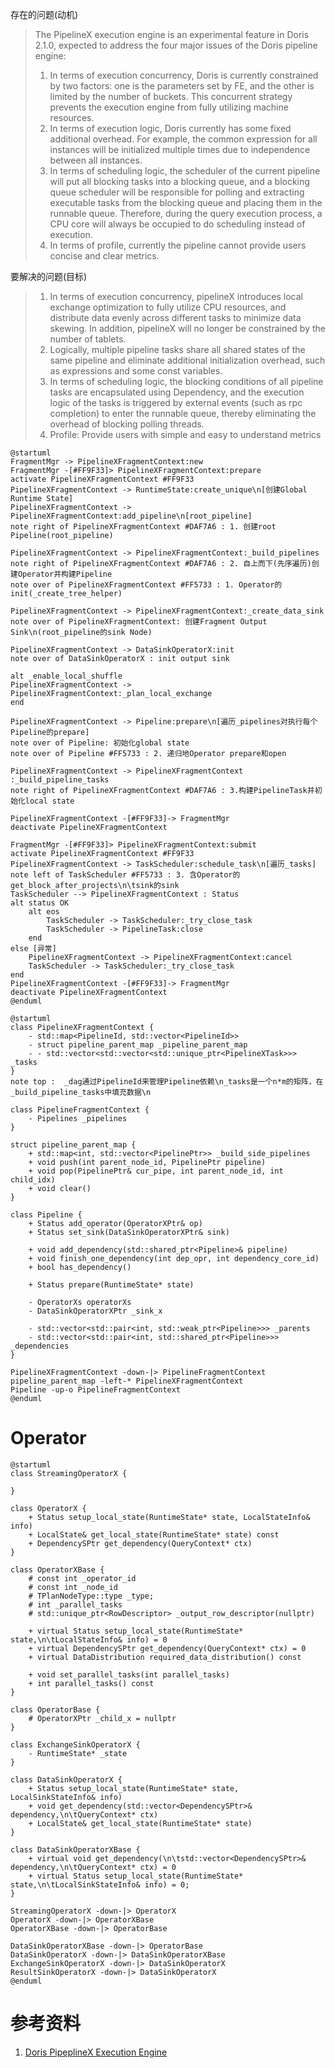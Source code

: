 存在的问题(动机)
> The PipelineX execution engine is an experimental feature in Doris 2.1.0, expected to address the four major issues of the Doris pipeline engine:
> 1. In terms of execution concurrency, Doris is currently constrained by two factors: one is the parameters set by FE, and the other is limited by the number of buckets. This concurrent strategy prevents the execution engine from fully utilizing machine resources.
> 2. In terms of execution logic, Doris currently has some fixed additional overhead. For example, the common expression for all instances will be initialized multiple times due to independence between all instances.
> 3. In terms of scheduling logic, the scheduler of the current pipeline will put all blocking tasks into a blocking queue, and a blocking queue scheduler will be responsible for polling and extracting executable tasks from the blocking queue and placing them in the runnable queue. Therefore, during the query execution process, a CPU core will always be occupied to do scheduling instead of execution.
> 4. In terms of profile, currently the pipeline cannot provide users concise and clear metrics.

要解决的问题(目标)
> 1. In terms of execution concurrency, pipelineX introduces local exchange optimization to fully utilize CPU resources, and distribute data evenly across different tasks to minimize data skewing. In addition, pipelineX will no longer be constrained by the number of tablets.
> 2. Logically, multiple pipeline tasks share all shared states of the same pipeline and eliminate additional initialization overhead, such as expressions and some const variables.
> 3. In terms of scheduling logic, the blocking conditions of all pipeline tasks are encapsulated using Dependency, and the execution logic of the tasks is triggered by external events (such as rpc completion) to enter the runnable queue, thereby eliminating the overhead of blocking polling threads.
> 4. Profile: Provide users with simple and easy to understand metrics

```plantuml
@startuml
FragmentMgr -> PipelineXFragmentContext:new
FragmentMgr -[#FF9F33]> PipelineXFragmentContext:prepare
activate PipelineXFragmentContext #FF9F33
PipelineXFragmentContext -> RuntimeState:create_unique\n[创建Global Runtime State]
PipelineXFragmentContext -> PipelineXFragmentContext:add_pipeline\n[root_pipeline]
note right of PipelineXFragmentContext #DAF7A6 : 1. 创建root Pipeline(root_pipeline)

PipelineXFragmentContext -> PipelineXFragmentContext:_build_pipelines
note right of PipelineXFragmentContext #DAF7A6 : 2. 自上而下(先序遍历)创建Operator并构建Pipeline
note over of PipelineXFragmentContext #FF5733 : 1. Operator的init(_create_tree_helper)

PipelineXFragmentContext -> PipelineXFragmentContext:_create_data_sink
note over of PipelineXFragmentContext: 创建Fragment Output Sink\n(root_pipeline的sink Node)

PipelineXFragmentContext -> DataSinkOperatorX:init
note over of DataSinkOperatorX : init output sink

alt _enable_local_shuffle
PipelineXFragmentContext -> PipelineXFragmentContext:_plan_local_exchange
end

PipelineXFragmentContext -> Pipeline:prepare\n[遍历_pipelines对执行每个Pipeline的prepare]
note over of Pipeline: 初始化global state
note over of Pipeline #FF5733 : 2. 递归地Operator prepare和open

PipelineXFragmentContext -> PipelineXFragmentContext :_build_pipeline_tasks
note right of PipelineXFragmentContext #DAF7A6 : 3.构建PipelineTask并初始化local state

PipelineXFragmentContext -[#FF9F33]-> FragmentMgr
deactivate PipelineXFragmentContext

FragmentMgr -[#FF9F33]> PipelineXFragmentContext:submit
activate PipelineXFragmentContext #FF9F33
PipelineXFragmentContext -> TaskScheduler:schedule_task\n[遍历_tasks]
note left of TaskScheduler #FF5733 : 3. 含Operator的get_block_after_projects\n\tsink的sink
TaskScheduler --> PipelineXFragmentContext : Status
alt status OK
    alt eos
        TaskScheduler -> TaskScheduler:_try_close_task
        TaskScheduler -> PipelineTask:close
    end
else [异常]
    PipelineXFragmentContext -> PipelineXFragmentContext:cancel
    TaskScheduler -> TaskScheduler:_try_close_task
end
PipelineXFragmentContext -[#FF9F33]-> FragmentMgr
deactivate PipelineXFragmentContext
@enduml
```

```plantuml
@startuml
class PipelineXFragmentContext {
    - std::map<PipelineId, std::vector<PipelineId>> 
    - struct pipeline_parent_map _pipeline_parent_map
    - - std::vector<std::vector<std::unique_ptr<PipelineXTask>>> _tasks
}
note top :  _dag通过PipelineId来管理Pipeline依赖\n_tasks是一个n*m的矩阵，在_build_pipeline_tasks中填充数据\n

class PipelineFragmentContext {
    - Pipelines _pipelines
}

struct pipeline_parent_map {
    + std::map<int, std::vector<PipelinePtr>> _build_side_pipelines
    + void push(int parent_node_id, PipelinePtr pipeline)
    + void pop(PipelinePtr& cur_pipe, int parent_node_id, int child_idx)
    + void clear()
}

class Pipeline {
    + Status add_operator(OperatorXPtr& op)
    + Status set_sink(DataSinkOperatorXPtr& sink)

    + void add_dependency(std::shared_ptr<Pipeline>& pipeline)
    + void finish_one_dependency(int dep_opr, int dependency_core_id)
    + bool has_dependency()

    + Status prepare(RuntimeState* state)

    - OperatorXs operatorXs
    - DataSinkOperatorXPtr _sink_x

    - std::vector<std::pair<int, std::weak_ptr<Pipeline>>> _parents
    - std::vector<std::pair<int, std::shared_ptr<Pipeline>>> _dependencies
}

PipelineXFragmentContext -down-|> PipelineFragmentContext
pipeline_parent_map -left-* PipelineXFragmentContext
Pipeline -up-o PipelineFragmentContext
@enduml
```

# Operator

```plantuml
@startuml
class StreamingOperatorX {

}

class OperatorX {
    + Status setup_local_state(RuntimeState* state, LocalStateInfo& info)
    + LocalState& get_local_state(RuntimeState* state) const
    + DependencySPtr get_dependency(QueryContext* ctx)
}

class OperatorXBase {
    # const int _operator_id
    # const int _node_id
    # TPlanNodeType::type _type;
    # int _parallel_tasks
    # std::unique_ptr<RowDescriptor> _output_row_descriptor(nullptr)

    + virtual Status setup_local_state(RuntimeState* state,\n\tLocalStateInfo& info) = 0
    + virtual DependencySPtr get_dependency(QueryContext* ctx) = 0
    + virtual DataDistribution required_data_distribution() const

    + void set_parallel_tasks(int parallel_tasks)
    + int parallel_tasks() const
}

class OperatorBase {
    # OperatorXPtr _child_x = nullptr
}

class ExchangeSinkOperatorX {
    - RuntimeState* _state
}

class DataSinkOperatorX {
    + Status setup_local_state(RuntimeState* state, LocalSinkStateInfo& info)
    + void get_dependency(std::vector<DependencySPtr>& dependency,\n\tQueryContext* ctx)
    + LocalState& get_local_state(RuntimeState* state)
}

class DataSinkOperatorXBase {
    + virtual void get_dependency(\n\tstd::vector<DependencySPtr>& dependency,\n\tQueryContext* ctx) = 0
    + virtual Status setup_local_state(RuntimeState* state,\n\tLocalSinkStateInfo& info) = 0;
}

StreamingOperatorX -down-|> OperatorX
OperatorX -down-|> OperatorXBase
OperatorXBase -down-|> OperatorBase

DataSinkOperatorXBase -down-|> OperatorBase
DataSinkOperatorX -down-|> DataSinkOperatorXBase
ExchangeSinkOperatorX -down-|> DataSinkOperatorX
ResultSinkOperatorX -down-|> DataSinkOperatorX
@enduml
```
# 参考资料
1. [Doris PipeplineX Execution Engine](https://cwiki.apache.org/confluence/display/DORIS/DSIP-035%3A+PipelineX+Execution+Engine)